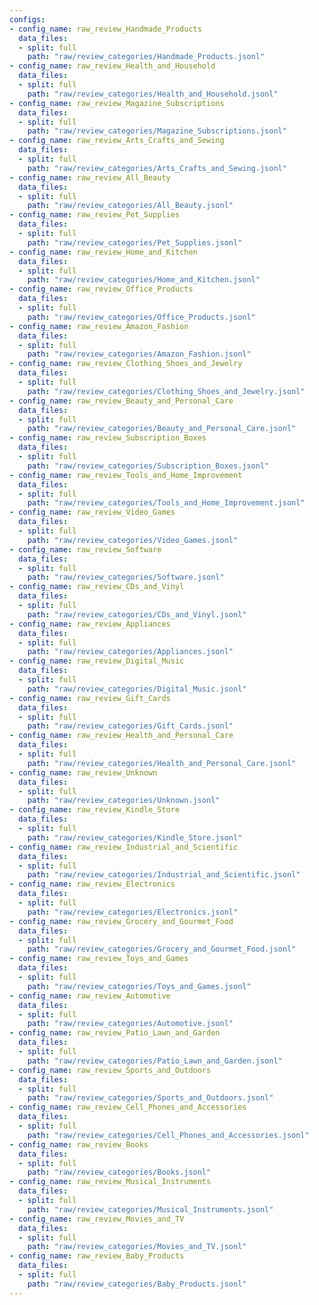 ```yaml
---
configs:
- config_name: raw_review_Handmade_Products
  data_files:
  - split: full
    path: "raw/review_categories/Handmade_Products.jsonl"
- config_name: raw_review_Health_and_Household
  data_files:
  - split: full
    path: "raw/review_categories/Health_and_Household.jsonl"
- config_name: raw_review_Magazine_Subscriptions
  data_files:
  - split: full
    path: "raw/review_categories/Magazine_Subscriptions.jsonl"
- config_name: raw_review_Arts_Crafts_and_Sewing
  data_files:
  - split: full
    path: "raw/review_categories/Arts_Crafts_and_Sewing.jsonl"
- config_name: raw_review_All_Beauty
  data_files:
  - split: full
    path: "raw/review_categories/All_Beauty.jsonl"
- config_name: raw_review_Pet_Supplies
  data_files:
  - split: full
    path: "raw/review_categories/Pet_Supplies.jsonl"
- config_name: raw_review_Home_and_Kitchen
  data_files:
  - split: full
    path: "raw/review_categories/Home_and_Kitchen.jsonl"
- config_name: raw_review_Office_Products
  data_files:
  - split: full
    path: "raw/review_categories/Office_Products.jsonl"
- config_name: raw_review_Amazon_Fashion
  data_files:
  - split: full
    path: "raw/review_categories/Amazon_Fashion.jsonl"
- config_name: raw_review_Clothing_Shoes_and_Jewelry
  data_files:
  - split: full
    path: "raw/review_categories/Clothing_Shoes_and_Jewelry.jsonl"
- config_name: raw_review_Beauty_and_Personal_Care
  data_files:
  - split: full
    path: "raw/review_categories/Beauty_and_Personal_Care.jsonl"
- config_name: raw_review_Subscription_Boxes
  data_files:
  - split: full
    path: "raw/review_categories/Subscription_Boxes.jsonl"
- config_name: raw_review_Tools_and_Home_Improvement
  data_files:
  - split: full
    path: "raw/review_categories/Tools_and_Home_Improvement.jsonl"
- config_name: raw_review_Video_Games
  data_files:
  - split: full
    path: "raw/review_categories/Video_Games.jsonl"
- config_name: raw_review_Software
  data_files:
  - split: full
    path: "raw/review_categories/Software.jsonl"
- config_name: raw_review_CDs_and_Vinyl
  data_files:
  - split: full
    path: "raw/review_categories/CDs_and_Vinyl.jsonl"
- config_name: raw_review_Appliances
  data_files:
  - split: full
    path: "raw/review_categories/Appliances.jsonl"
- config_name: raw_review_Digital_Music
  data_files:
  - split: full
    path: "raw/review_categories/Digital_Music.jsonl"
- config_name: raw_review_Gift_Cards
  data_files:
  - split: full
    path: "raw/review_categories/Gift_Cards.jsonl"
- config_name: raw_review_Health_and_Personal_Care
  data_files:
  - split: full
    path: "raw/review_categories/Health_and_Personal_Care.jsonl"
- config_name: raw_review_Unknown
  data_files:
  - split: full
    path: "raw/review_categories/Unknown.jsonl"
- config_name: raw_review_Kindle_Store
  data_files:
  - split: full
    path: "raw/review_categories/Kindle_Store.jsonl"
- config_name: raw_review_Industrial_and_Scientific
  data_files:
  - split: full
    path: "raw/review_categories/Industrial_and_Scientific.jsonl"
- config_name: raw_review_Electronics
  data_files:
  - split: full
    path: "raw/review_categories/Electronics.jsonl"
- config_name: raw_review_Grocery_and_Gourmet_Food
  data_files:
  - split: full
    path: "raw/review_categories/Grocery_and_Gourmet_Food.jsonl"
- config_name: raw_review_Toys_and_Games
  data_files:
  - split: full
    path: "raw/review_categories/Toys_and_Games.jsonl"
- config_name: raw_review_Automotive
  data_files:
  - split: full
    path: "raw/review_categories/Automotive.jsonl"
- config_name: raw_review_Patio_Lawn_and_Garden
  data_files:
  - split: full
    path: "raw/review_categories/Patio_Lawn_and_Garden.jsonl"
- config_name: raw_review_Sports_and_Outdoors
  data_files:
  - split: full
    path: "raw/review_categories/Sports_and_Outdoors.jsonl"
- config_name: raw_review_Cell_Phones_and_Accessories
  data_files:
  - split: full
    path: "raw/review_categories/Cell_Phones_and_Accessories.jsonl"
- config_name: raw_review_Books
  data_files:
  - split: full
    path: "raw/review_categories/Books.jsonl"
- config_name: raw_review_Musical_Instruments
  data_files:
  - split: full
    path: "raw/review_categories/Musical_Instruments.jsonl"
- config_name: raw_review_Movies_and_TV
  data_files:
  - split: full
    path: "raw/review_categories/Movies_and_TV.jsonl"
- config_name: raw_review_Baby_Products
  data_files:
  - split: full
    path: "raw/review_categories/Baby_Products.jsonl"
---
```

